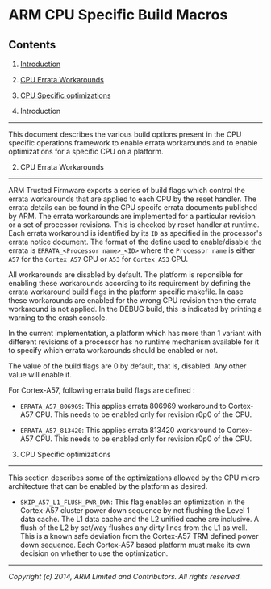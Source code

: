 ARM CPU Specific Build Macros
=============================

Contents
--------

1.  [Introduction](#1--introduction)
2.  [CPU Errata Workarounds](#2--cpu-errata-workarounds)
3.  [CPU Specific optimizations](#3--cpu-specific-optimizations)


1.  Introduction
----------------

This document describes the various build options present in the CPU specific
operations framework to enable errata workarounds and to enable optimizations
for a specific CPU on a platform.

2.  CPU Errata Workarounds
--------------------------

ARM Trusted Firmware exports a series of build flags which control the
errata workarounds that are applied to each CPU by the reset handler. The
errata details can be found in the CPU specifc errata documents published
by ARM. The errata workarounds are implemented for a particular revision
or a set of processor revisions. This is checked by reset handler at runtime.
Each errata workaround is identified by its `ID` as specified in the processor's
errata notice document. The format of the define used to enable/disable the
errata is `ERRATA_<Processor name>_<ID>` where the `Processor name`
is either `A57` for the `Cortex_A57` CPU or `A53` for `Cortex_A53` CPU.

All workarounds are disabled by default. The platform is reponsible for
enabling these workarounds according to its requirement by defining the
errata workaround build flags in the platform specific makefile. In case
these workarounds are enabled for the wrong CPU revision then the errata
workaround is not applied. In the DEBUG build, this is indicated by
printing a warning to the crash console.

In the current implementation, a platform which has more than 1 variant
with different revisions of a processor has no runtime mechanism available
for it to specify which errata workarounds should be enabled or not.

The value of the build flags are 0 by default, that is, disabled. Any other
value will enable it.

For Cortex-A57, following errata build flags are defined :

*   `ERRATA_A57_806969`: This applies errata 806969 workaround to Cortex-A57
     CPU. This needs to be enabled only for revision r0p0 of the CPU.

*   `ERRATA_A57_813420`: This applies errata 813420 workaround to Cortex-A57
     CPU. This needs to be enabled only for revision r0p0 of the CPU.

3.  CPU Specific optimizations
------------------------------

This section describes some of the optimizations allowed by the CPU micro
architecture that can be enabled by the platform as desired.

*    `SKIP_A57_L1_FLUSH_PWR_DWN`: This flag enables an optimization in the
     Cortex-A57 cluster power down sequence by not flushing the Level 1 data
     cache. The L1 data cache and the L2 unified cache are inclusive. A flush
     of the L2 by set/way flushes any dirty lines from the L1 as well. This
     is a known safe deviation from the Cortex-A57 TRM defined power down
     sequence. Each Cortex-A57 based platform must make its own decision on
     whether to use the optimization.

- - - - - - - - - - - - - - - - - - - - - - - - - - - - - - - - - - - - - - -

_Copyright (c) 2014, ARM Limited and Contributors. All rights reserved._
